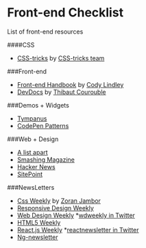 # Front-end Checklist
List of front-end resources

####CSS
- [CSS-tricks](https://css-tricks.com/) by [CSS-tricks team](https://css-tricks.com/about/)

###Front-end 
- [Front-end Handbook](https://www.gitbook.com/book/frontendmasters/front-end-handbook/details) by [Cody Lindley](http://codylindley.com/)
- [DevDocs](http://devdocs.io/) by [Thibaut Courouble](http://thibaut.me/)

###Demos + Widgets
- [Tympanus](http://tympanus.net/codrops/)
- [CodePen Patterns](http://codepen.io/patterns/)

###Web + Design
- [A list apart](http://alistapart.com/)
- [Smashing Magazine](http://www.smashingmagazine.com/)
- [Hacker News](https://news.ycombinator.com/)
- [SitePoint](http://www.sitepoint.com/)

###NewsLetters
- [Css Weekly](http://css-weekly.com/) by [Zoran Jambor](https://twitter.com/ZoranJambor)
- [Responsive Design Weekly](https://responsivedesign.is/)
- [Web Design Weekly](https://web-design-weekly.com/)
  *[wdweekly in Twitter](https://twitter.com/wdweekly)
- [HTML5 Weekly](http://html5weekly.com/)
- [React.js Weekly](http://reactjsnewsletter.com/) 
  *[reactnewsletter in Twitter](https://twitter.com/reactnewsletter)
- [Ng-newsletter](http://cur.ng-newsletter.com/) 
